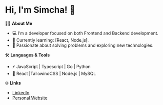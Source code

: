 # Hi, I'm Simcha! 👋

👨‍💻 **About Me**  
- 💻 I’m a developer focused on both Frontend and Backend development.  
- 🌱 Currently learning: [React, Node.js].  
- 🧠 Passionate about solving problems and exploring new technologies.  

🛠️ **Languages & Tools**  
- ⚡ JavaScript | Typescript | Go | Python  
- 🚀 React |TailowindCSS | Node.js | MySQL 


🌐 **Links**  
- [LinkedIn](https://www.linkedin.com/in/yourusername/)  
- [Personal Website](https://yourwebsite.com)
